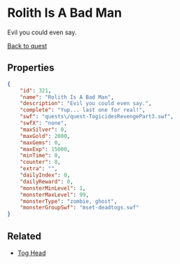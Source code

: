 # Rolith Is A Bad Man

Evil you could even say.

[Back to quest](../quests.md)

## Properties

```json
{
    "id": 321,
    "name": "Rolith Is A Bad Man",
    "description": "Evil you could even say.",
    "complete": "Yup... last one for real!",
    "swf": "quests\/quest-TogicidesRevengePart3.swf",
    "swfX": "none",
    "maxSilver": 0,
    "maxGold": 2000,
    "maxGems": 0,
    "maxExp": 15000,
    "minTime": 0,
    "counter": 0,
    "extra": "",
    "dailyIndex": 0,
    "dailyReward": 0,
    "monsterMinLevel": 1,
    "monsterMaxLevel": 99,
    "monsterType": "zombie, ghost",
    "monsterGroupSwf": "mset-deadtogs.swf"
}
```

## Related

- [Tog Head](../items/1949-tog-head.md)

